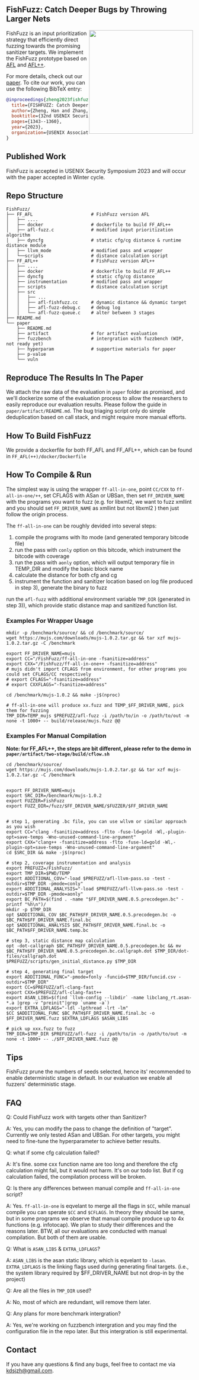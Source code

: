## FishFuzz: Catch Deeper Bugs by Throwing Larger Nets

<a href="https://hexhive.epfl.ch/paper/23SEC5.pdf" target="_blank"><img src="paper/preview/FishFuzz-preview.png" align="right" width="280"></a>

FishFuzz is an input prioritization strategy that efficiently direct fuzzing towards the promising sanitizer targets. We implement the FishFuzz prototype based on [AFL](https://github.com/google/afl) and [AFL++](https://github.com/AFLplusplus/AFLplusplus/).

For more details, check out our [paper](https://www.usenix.org/system/files/usenixsecurity23-zheng.pdf). To cite our work, you can use the following BibTeX entry:

```bibtex
@inproceedings{zheng2023fishfuzz,
  title={FISHFUZZ: Catch Deeper Bugs by Throwing Larger Nets},
  author={Zheng, Han and Zhang, Jiayuan and Huang, Yuhang and Ren, Zezhong and Wang, He and Cao, Chunjie and Zhang, Yuqing and Toffalini, Flavio and Payer, Mathias},
  booktitle={32nd USENIX Security Symposium (USENIX Security 23)},
  pages={1343--1360},
  year={2023},
  organization={USENIX Association}
}
```

## Published Work

FishFuzz is accepted in USENIX Security Symposium 2023 and will occur with the paper accepted in Winter cycle.

## Repo Structure
```
FishFuzz/
├── FF_AFL                      # FishFuzz version AFL
│   ├── ....
│   ├── docker                  # dockerfile to build FF_AFL++
│   ├── afl-fuzz.c              # modified input prioritization algorithm
│   ├── dyncfg                  # static cfg/cg distance & runtime distance module
│   ├── llvm_mode               # modified pass and wrapper
│   └──scripts                  # distance calculation script
├── FF_AFL++                    # FishFuzz version AFL++
│   ├── ....
│   ├── docker                  # dockerfile to build FF_AFL++
│   ├── dyncfg                  # static cfg/cg distance
│   ├── instrumentation         # modified pass and wrapper
│   ├── scripts                 # distance calculation script
│   ├── src
│   │   ├── ...
│   │   ├── afl-fishfuzz.cc     # dynamic distance && dynamic target  
│   │   ├── afl-fuzz-debug.c    # debug log
│   │   └── afl-fuzz-queue.c    # alter between 3 stages
├── README.md
└── paper
    ├── README.md               
    ├── artifact                # for artifact evaluation
    ├── fuzzbench               # intergration with fuzzbench (WIP, not ready yet)
    ├── hyperparam              # supportive materials for paper
    ├── p-value
    └── vuln
```

## Reproduce The Results In The Paper

We attach the raw data of the evaluation in `paper` folder as promised, and we'll dockerize some of the evaluation process to allow the researchers to easily reproduce our evaluation results. Please follow the guide in `paper/artifact/README.md`. The bug triaging script only do simple deduplication 
based on call stack, and might require more manual efforts.

## How To Build FishFuzz

We provide a dockerfile for both FF_AFL and FF_AFL++, which can be found in `FF_AFL(++)/docker/Dockerfile`

## How To Compile & Run

The simplest way is using the wrapper `ff-all-in-one`, point `CC/CXX` to `ff-all-in-one/++`, set CFLAGS with ASan or UBSan, then set `FF_DRIVER_NAME` with the programs you want to fuzz (e.g. for libxml2, we want to fuzz xmllint and you should set `FF_DRIVER_NAME` as xmllint but not libxml2 ) then just follow the origin process.

The `ff-all-in-one` can be roughly devided into several steps:
  1) compile the programs with lto mode (and generated temporary bitcode file)
  2) run the pass with `conly` option on this bitcode, which instrument the bitcode with coverage
  3) run the pass with `aonly` option, which will output temporary file in TEMP_DIR and modify the basic block name
  4) calculate the distance for both cfg and cg
  5) instrument the function and sanitizer location based on log file produced in step 3), generate the binary to fuzz


run the `afl-fuzz` with additional environment variable `TMP_DIR` (generated in step 3)), which provide static distance map and sanitized function list.

### Examples For Wrapper Usage

```
mkdir -p /benchmark/source/ && cd /benchmark/source/
wget https://mujs.com/downloads/mujs-1.0.2.tar.gz && tar xzf mujs-1.0.2.tar.gz -C /benchmark

export FF_DRIVER_NAME=mujs
export CC="/FishFuzz/ff-all-in-one -fsanitize=address"
export CXX="/FishFuzz/ff-all-in-one++ -fsanitize=address"
# mujs didn't import CFLAGS from environment, for other programs you could set CFLAGS/CC respectively
# export CFLAGS="-fsanitize=address"
# export CXXFLAGS="-fsanitize=address"

cd /benchmark/mujs-1.0.2 && make -j$(nproc)

# ff-all-in-one will produce xx.fuzz and TEMP_$FF_DRIVER_NAME, pick them for fuzzing
TMP_DIR=TEMP_mujs $PREFUZZ/afl-fuzz -i /path/to/in -o /path/to/out -m none -t 1000+ -- build/release/mujs.fuzz @@

```


### Examples For Manual Compilation

**Note: for FF_AFL++, the steps are bit different, please refer to the demo in `paper/artifact/two-stage/build/cflow.sh`**

```
cd /benchmark/source/
wget https://mujs.com/downloads/mujs-1.0.2.tar.gz && tar xzf mujs-1.0.2.tar.gz -C /benchmark


export FF_DRIVER_NAME=mujs
export SRC_DIR=/benchmark/mujs-1.0.2
export FUZZER=FishFuzz
export FUZZ_DIR=/fuzz/$FF_DRIVER_NAME/$FUZZER/$FF_DRIVER_NAME


# step 1, generating .bc file, you can use wllvm or similar approach as you wish
export CC="clang -fsanitize=address -flto -fuse-ld=gold -Wl,-plugin-opt=save-temps -Wno-unused-command-line-argument"
export CXX="clang++ -fsanitize=address -flto -fuse-ld=gold -Wl,-plugin-opt=save-temps -Wno-unused-command-line-argument"
cd $SRC_DIR && make -j$(nproc)

# step 2, coverage instrumentation and analysis
export PREFUZZ=/FishFuzz/
export TMP_DIR=$PWD/TEMP
export ADDITIONAL_COV="-load $PREFUZZ/afl-llvm-pass.so -test -outdir=$TMP_DIR -pmode=conly"
export ADDITIONAL_ANALYSIS="-load $PREFUZZ/afl-llvm-pass.so -test -outdir=$TMP_DIR -pmode=aonly"
export BC_PATH=$(find . -name "$FF_DRIVER_NAME.0.5.precodegen.bc" -printf "%h\n")/
mkdir -p $TMP_DIR
opt $ADDITIONAL_COV $BC_PATH$FF_DRIVER_NAME.0.5.precodegen.bc -o $BC_PATH$FF_DRIVER_NAME.final.bc 
opt $ADDITIONAL_ANALYSIS $BC_PATH$FF_DRIVER_NAME.final.bc -o $BC_PATH$FF_DRIVER_NAME.temp.bc

# step 3, static distance map calculation
opt -dot-callgraph $BC_PATH$FF_DRIVER_NAME.0.5.precodegen.bc && mv $BC_PATH$FF_DRIVER_NAME.0.5.precodegen.bc.callgraph.dot $TMP_DIR/dot-files/callgraph.dot
$PREFUZZ/scripts/gen_initial_distance.py $TMP_DIR

# step 4, generating final target
export ADDITIONAL_FUNC="-pmode=fonly -funcid=$TMP_DIR/funcid.csv -outdir=$TMP_DIR"
export CC=$PREFUZZ/afl-clang-fast
export CXX=$PREFUZZ/afl-clang-fast++
export ASAN_LIBS=$(find `llvm-config --libdir` -name libclang_rt.asan-*.a |grep -v "preinit"|grep `uname -a`)
export EXTRA_LDFLAGS="-ldl -lpthread -lrt -lm"
$CC $ADDITIONAL_FUNC $BC_PATH$FF_DRIVER_NAME.final.bc -o $FF_DRIVER_NAME.fuzz $EXTRA_LDFLAGS $ASAN_LIBS

# pick up xxx.fuzz to fuzz
TMP_DIR=$TMP_DIR $PREFUZZ/afl-fuzz -i /path/to/in -o /path/to/out -m none -t 1000+ -- ./$FF_DRIVER_NAME.fuzz @@
```

## Tips

FishFuzz prune the numbers of seeds selected, hence its' recommended to enable deterministic stage in default. In our evaluation we enable all fuzzers' deterministic stage.


## FAQ

Q: Could FishFuzz work with targets other than Sanitizer?

A: Yes, you can modify the pass to change the definition of "target". Currently we only tested ASan and UBSan. For other targets, you might need to fine-tune the hyperparameter to achieve better results.

Q: what if some cfg calculation failed?

A: It's fine. some cxx function name are too long and therefore the cfg calculation might fail, but it would not harm. It's on our todo list. But if cg calculation failed, the compilation process will be broken.

Q: Is there any differences between manual compile and `ff-all-in-one` script?

A: Yes. `ff-all-in-one` is eqvelant to merge all the flags in `$CC`, while manual compile you can sperate `$CC` and `$CFLAGS`. In theory they should be same, but in some programs we observe that manual compile produce up to 4x functions (e.g. infotocap). We plan to study their differences and the reasons later. BTW, all our evaluations are conducted with manual compilation. But both of them are usable.

Q: What is `ASAN_LIBS` & `EXTRA_LDFLAGS`?

A: `ASAN_LIBS` is the asan static library, which is eqvelant to `-lasan`. `EXTRA_LDFLAGS` is the linking flags used during generating final targets. (i.e., the system library required by $FF_DRIVER_NAME but not drop-in by the project)

Q: Are all the files in `TMP_DIR` used?

A: No, most of which are redundant, will remove them later.

Q: Any plans for more benchmark intergration?

A: Yes, we're working on fuzzbench intergration and you may find the configuration file in the repo later.
But this intergration is still experimental.

## Contact

If you have any questions & find any bugs, feel free to contact me via kdsjzh@gmail.com.

